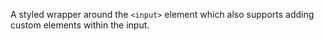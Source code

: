 
A styled wrapper around the `<input>` element which also supports adding custom elements within the input.
